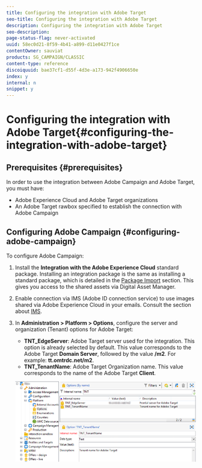 ```yaml
---
title: Configuring the integration with Adobe Target
seo-title: Configuring the integration with Adobe Target
description: Configuring the integration with Adobe Target
seo-description: 
page-status-flag: never-activated
uuid: 58ec0d21-8f59-4b41-a899-d11e0427f1ce
contentOwner: sauviat
products: SG_CAMPAIGN/CLASSIC
content-type: reference
discoiquuid: bae37cf1-d55f-4d3e-a173-942f4906650e
index: y
internal: n
snippet: y
---
```


# Configuring the integration with Adobe Target{#configuring-the-integration-with-adobe-target}

## Prerequisites {#prerequisites}

In order to use the integration between Adobe Campaign and Adobe Target, you must have:

* Adobe Experience Cloud and Adobe Target organizations
* An Adobe Target rawbox specified to establish the connection with Adobe Campaign

## Configuring Adobe Campaign {#configuring-adobe-campaign}

To configure Adobe Campaign:

1. Install the **Integration with the Adobe Experience Cloud** standard package. Installing an integration package is the same as installing a standard package, which is detailed in the [Package Import](../../platform/using/working-with-data-packages.md#importing-packages) section. This gives you access to the shared assets via Digital Asset Manager.
1. Enable connection via IMS (Adobe ID connection service) to use images shared via Adobe Experience Cloud in your emails. Consult the section about [IMS](../../integrations/using/about-adobe-id.md).
1. In **Administration > Platform > Options**, configure the server and organization (Tenant) options for Adobe Target:

    * **TNT_EdgeServer**: Adobe Target server used for the integration. This option is already selected by default. This value corresponds to the Adobe Target **Domain Server**, followed by the value **/m2**. For example: **tt.omtrdc.net/m2**.
    * **TNT_TenantName**: Adobe Target Organization name. This value corresponds to the name of the Adobe Target **Client**.

   ![](assets/tar_options.png)

